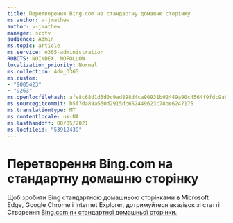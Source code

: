 ```yaml
---
title: Перетворення Bing.com на стандартну домашню сторінку
ms.author: v-jmathew
author: v-jmathew
manager: scotv
audience: Admin
ms.topic: article
ms.service: o365-administration
ROBOTS: NOINDEX, NOFOLLOW
localization_priority: Normal
ms.collection: Adm_O365
ms.custom:
- "9005423"
- "9263"
ms.openlocfilehash: afe8c68d1d5d0c9ad898d4ca90931b02449a90c4564f9fdc9abfaf6ce53aeba1
ms.sourcegitcommit: b5f7da89a650d2915dc652449623c78be6247175
ms.translationtype: MT
ms.contentlocale: uk-UA
ms.lasthandoff: 08/05/2021
ms.locfileid: "53912439"
---
```

# <a name="make-bingcom-the-default-home-page"></a>Перетворення Bing.com на стандартну домашню сторінку

Щоб зробити Bing стандартною домашньою сторінками в Microsoft Edge, Google Chrome і Internet Explorer, дотримуйтеся вказівок зі статті Створення [Bing.com як стандартної домашньої сторінки.](https://go.microsoft.com/fwlink/?linkid=2149816)
